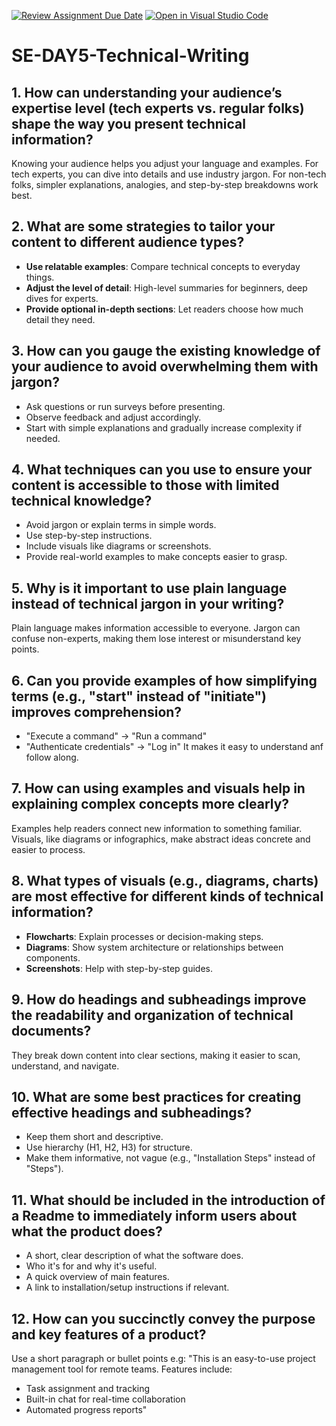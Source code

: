 [![Review Assignment Due Date](https://classroom.github.com/assets/deadline-readme-button-22041afd0340ce965d47ae6ef1cefeee28c7c493a6346c4f15d667ab976d596c.svg)](https://classroom.github.com/a/zsAR-pyY)
[![Open in Visual Studio Code](https://classroom.github.com/assets/open-in-vscode-2e0aaae1b6195c2367325f4f02e2d04e9abb55f0b24a779b69b11b9e10269abc.svg)](https://classroom.github.com/online_ide?assignment_repo_id=18579522&assignment_repo_type=AssignmentRepo)
# SE-DAY5-Technical-Writing

## 1. How can understanding your audience’s expertise level (tech experts vs. regular folks) shape the way you present technical information?
Knowing your audience helps you adjust your language and examples. For tech experts, you can dive into details and use industry jargon. For non-tech folks, simpler explanations, analogies, and step-by-step breakdowns work best.

## 2. What are some strategies to tailor your content to different audience types?
- **Use relatable examples**: Compare technical concepts to everyday things.
- **Adjust the level of detail**: High-level summaries for beginners, deep dives for experts.
- **Provide optional in-depth sections**: Let readers choose how much detail they need.

## 3. How can you gauge the existing knowledge of your audience to avoid overwhelming them with jargon?
- Ask questions or run surveys before presenting.
- Observe feedback and adjust accordingly.
- Start with simple explanations and gradually increase complexity if needed.

## 4. What techniques can you use to ensure your content is accessible to those with limited technical knowledge?
- Avoid jargon or explain terms in simple words.
- Use step-by-step instructions.
- Include visuals like diagrams or screenshots.
- Provide real-world examples to make concepts easier to grasp.

## 5. Why is it important to use plain language instead of technical jargon in your writing?
Plain language makes information accessible to everyone. Jargon can confuse non-experts, making them lose interest or misunderstand key points.

## 6. Can you provide examples of how simplifying terms (e.g., "start" instead of "initiate") improves comprehension?
- "Execute a command" → "Run a command"
- "Authenticate credentials" → "Log in"
It makes it easy to understand anf follow along.

## 7. How can using examples and visuals help in explaining complex concepts more clearly?
Examples help readers connect new information to something familiar. Visuals, like diagrams or infographics, make abstract ideas concrete and easier to process.

## 8. What types of visuals (e.g., diagrams, charts) are most effective for different kinds of technical information?
- **Flowcharts**: Explain processes or decision-making steps.
- **Diagrams**: Show system architecture or relationships between components.
- **Screenshots**: Help with step-by-step guides.

## 9. How do headings and subheadings improve the readability and organization of technical documents?
They break down content into clear sections, making it easier to scan, understand, and navigate.

## 10. What are some best practices for creating effective headings and subheadings?
- Keep them short and descriptive.
- Use hierarchy (H1, H2, H3) for structure.
- Make them informative, not vague (e.g., "Installation Steps" instead of "Steps").

## 11. What should be included in the introduction of a Readme to immediately inform users about what the product does?
- A short, clear description of what the software does.
- Who it's for and why it's useful.
- A quick overview of main features.
- A link to installation/setup instructions if relevant.

## 12. How can you succinctly convey the purpose and key features of a product?
Use a short paragraph or bullet points e.g:
"This is an easy-to-use project management tool for remote teams. Features include:
- Task assignment and tracking
- Built-in chat for real-time collaboration
- Automated progress reports"



